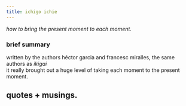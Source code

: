 ```yaml
---
title: ichigo ichie
---
```

*how to bring the present moment to each moment.*
### brief summary
written by the authors héctor garcia and francesc miralles, the same authors as *ikigai*
<br>
it really brought out a huge level of taking each moment to the present moment. 

## quotes + musings. 

